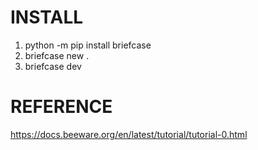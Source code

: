 # INSTALL
1. python -m pip install briefcase
2. briefcase new .
3. briefcase dev

# REFERENCE
https://docs.beeware.org/en/latest/tutorial/tutorial-0.html
